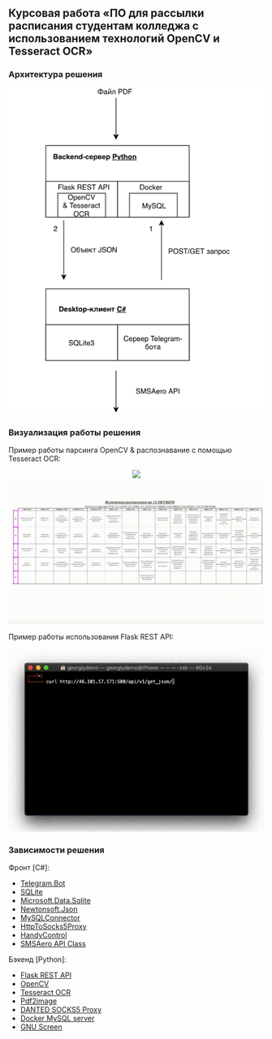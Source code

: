 ## Курсовая работа «ПО для рассылки расписания студентам колледжа с использованием технологий OpenCV и Tesseract OCR»

### Архитектура решения
<p align="center">
  <img src="./ресурсы/img/SoftwareArchitecture.png" />
</p>

### Визуализация работы решения
Пример работы парсинга OpenCV & распознавание с помощью Tesseract OCR:
<p align="center">
  <img src="./ресурсы/gif/opencv1.gif" />
  <img src="./ресурсы/gif/opencv2.gif" />
</p>
Пример работы использования Flask REST API:
<p align="center">
  <img src="./ресурсы/gif/flask.gif" />
</p>

### Зависимости решения

Фронт [C#]:
* [Telegram.Bot](https://github.com/TelegramBots/Telegram.Bot)
* [SQLite](https://www.sqlite.org/)
* [Microsoft.Data.Sqlite](https://github.com/aspnet/Microsoft.Data.Sqlite)
* [Newtonsoft.Json](https://github.com/JamesNK/Newtonsoft.Json)
* [MySQLConnector](https://github.com/mysql-net/MySqlConnector)
* [HttpToSocks5Proxy](https://github.com/MihaZupan/HttpToSocks5Proxy)
* [HandyControl](https://github.com/NaBian/HandyControl)
* [SMSAero API Class](https://smsaero.ru/classes/class-Csharp-v2/)

Бэкенд [Python]:
* [Flask REST API](https://github.com/pallets/flask)
* [OpenCV](https://github.com/opencv/opencv)
* [Tesseract OCR](https://github.com/tesseract-ocr/tesseract)
* [Pdf2image](https://github.com/Belval/pdf2image)
* [DANTED SOCKS5 Proxy](https://github.com/Lozy/danted)
* [Docker MySQL server](https://github.com/docker-library/mysql)
* [GNU Screen](https://www.gnu.org/software/screen/)
